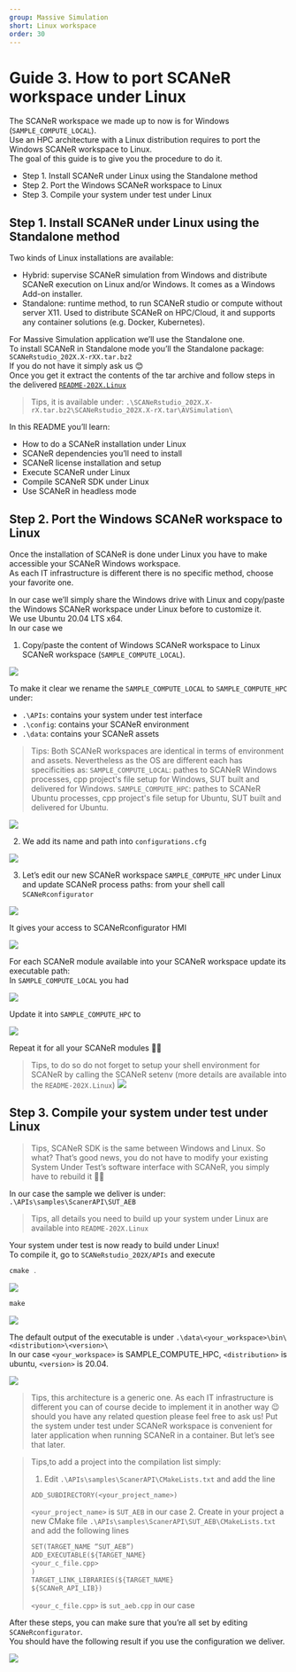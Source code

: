 ```yaml
---
group: Massive Simulation
short: Linux workspace
order: 30
---
```


# Guide 3. How to port SCANeR workspace under Linux

The SCANeR workspace we made up to now is for Windows (`SAMPLE_COMPUTE_LOCAL`).  
Use an HPC architecture with a Linux distribution requires to port the Windows SCANeR workspace to Linux.  
The goal of this guide is to give you the procedure to do it.  

- Step 1.	Install SCANeR under Linux using the Standalone method
- Step 2.	Port the Windows SCANeR workspace to Linux
- Step 3.	Compile your system under test under Linux

## Step 1. Install SCANeR under Linux using the Standalone method

Two kinds of Linux installations are available:
* Hybrid: supervise SCANeR simulation from Windows and distribute SCANeR execution on Linux and/or Windows. It comes as a Windows Add-on installer.
* Standalone: runtime method, to run SCANeR studio or compute without server X11. Used to distribute SCANeR on HPC/Cloud, it and supports any container solutions (e.g. Docker, Kubernetes).

For Massive Simulation application we’ll use the Standalone one.  
To install SCANeR in Standalone mode you’ll the Standalone package: `SCANeRstudio_202X.X-rXX.tar.bz2`  
If you do not have it simply ask us 😊  
Once you get it extract the contents of the tar archive and follow steps in the delivered [`README-202X.Linux`](./assets/README-2022.Linux)

> Tips, it is available under: `.\SCANeRstudio_202X.X-rX.tar.bz2\SCANeRstudio_202X.X-rX.tar\AVSimulation\`

In this README you’ll learn:
* How to do a SCANeR installation under Linux
* SCANeR dependencies you’ll need to install
* SCANeR license installation and setup
* Execute SCANeR under Linux
* Compile SCANeR SDK under Linux
* Use SCANeR in headless mode

## Step 2. Port the Windows SCANeR workspace to Linux

Once the installation of SCANeR is done under Linux you have to make accessible your SCANeR Windows workspace.  
As each IT infrastructure is different there is no specific method, choose your favorite one.  

In our case we’ll simply share the Windows drive with Linux and copy/paste the Windows SCANeR workspace under Linux before to customize it.  
We use Ubuntu 20.04 LTS x64.  
In our case we

1. Copy/paste the content of Windows SCANeR workspace to Linux SCANeR workspace (`SAMPLE_COMPUTE_LOCAL`).

![](./assets/Linux1.png)

To make it clear we rename the `SAMPLE_COMPUTE_LOCAL` to `SAMPLE_COMPUTE_HPC` under:
* `.\APIs`: contains your system under test interface
* `.\config`: contains your SCANeR environment
* `.\data`: contains your SCANeR assets

> Tips: Both SCANeR workspaces are identical in terms of environment and assets. Nevertheless as the OS are different each has specificities as:
> `SAMPLE_COMPUTE_LOCAL`: pathes to SCANeR Windows processes, cpp project's file setup for Windows, SUT built and delivered for Windows.
> `SAMPLE_COMPUTE_HPC`: pathes to SCANeR Ubuntu processes, cpp project's file setup for Ubuntu, SUT built and delivered for Ubuntu.

![](./assets/Linux2.png)

2. We add its name and path into `configurations.cfg`

![](./assets/Linux3.png)

3. Let’s edit our new SCANeR workspace `SAMPLE_COMPUTE_HPC` under Linux and update SCANeR process paths: from your shell call `SCANeRconfigurator`

![](./assets/Linux4.png)

It gives your access to SCANeRconfigurator HMI

![](./assets/Linux5.png)

For each SCANeR module available into your SCANeR workspace update its executable path:  
In `SAMPLE_COMPUTE_LOCAL` you had  

![](./assets/Linux6.png)

Update it into `SAMPLE_COMPUTE_HPC` to  

![](./assets/Linux7.png)

Repeat it for all your SCANeR modules 👍🏻

> Tips, to do so do not forget to setup your shell environment for SCANeR by calling the SCANeR setenv (more details are available into the `README-202X.Linux`)
> ![](./assets/Linux8.png)

## Step 3. Compile your system under test under Linux

> Tips, SCANeR SDK is the same between Windows and Linux. So what? That’s good news, you do not have to modify your existing System Under Test’s software interface with SCANeR, you simply have to rebuild it 👍🏻

In our case the sample we deliver is under: `.\APIs\samples\ScanerAPI\SUT_AEB`

> Tips, all details you need to build up your system under Linux are available into `README-202X.Linux`

Your system under test is now ready to build under Linux!  
To compile it, go to `SCANeRstudio_202X/APIs` and execute  
```C
cmake .
```  

![](./assets/cmake.png)

```C
make
```  

![](./assets/make.png)

The default output of the executable is under `.\data\<your_workspace>\bin\<distribution>\<version>\`  
In our case `<your_workspace>` is SAMPLE_COMPUTE_HPC, `<distribution>` is ubuntu, `<version>` is 20.04.  

![](./assets/executable.png)

> Tips, this architecture is a generic one. As each IT infrastructure is different you can of course decide to implement it in another way 😉 should you have any related question please feel free to ask us! Put the system under test under SCANeR workspace is convenient for later application when running SCANeR in a container. But let’s see that later.  

> Tips,to add a project into the compilation list simply:
> 1. Edit `.\APIs\samples\ScanerAPI\CMakeLists.txt` and add the line
> ```C
> ADD_SUBDIRECTORY(<your_project_name>)
> ```
> `<your_project_name>` is `SUT_AEB` in our case
> 2. Create in your project a new CMake file `.\APIs\samples\ScanerAPI\SUT_AEB\CMakeLists.txt` and add the following lines
> ```C
> SET(TARGET_NAME “SUT_AEB”)  
> ADD_EXECUTABLE(${TARGET_NAME}  
> <your_c_file.cpp>  
> )  
> TARGET_LINK_LIBRARIES(${TARGET_NAME}  
> ${SCANeR_API_LIB})  
> ```
> `<your_c_file.cpp>` is `sut_aeb.cpp` in our case

After these steps, you can make sure that you’re all set by editing `SCANeRconfigurator`.  
You should have the following result if you use the configuration we deliver.  

![](./assets/SCANeRWorkspaceDone.png)
